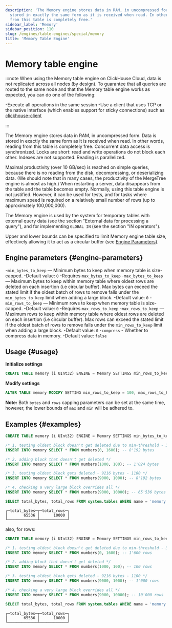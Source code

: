 ```yaml
---
description: 'The Memory engine stores data in RAM, in uncompressed form. Data is
  stored in exactly the same form as it is received when read. In other words, reading
  from this table is completely free.'
sidebar_label: 'Memory'
sidebar_position: 110
slug: /engines/table-engines/special/memory
title: 'Memory Table Engine'
---
```


# Memory table engine

:::note
When using the Memory table engine on ClickHouse Cloud, data is not replicated across all nodes (by design). To guarantee that all queries are routed to the same node and that the Memory table engine works as expected, you can do one of the following:

-Execute all operations in the same session
-Use a client that uses TCP or the native interface (which enables support for sticky connections) such as [clickhouse-client](/interfaces/cli)

:::

The Memory engine stores data in RAM, in uncompressed form. Data is stored in exactly the same form as it is received when read. In other words, reading from this table is completely free.
Concurrent data access is synchronized. Locks are short: read and write operations do not block each other.
Indexes are not supported. Reading is parallelized.

Maximal productivity (over 10 GB/sec) is reached on simple queries, because there is no reading from the disk, decompressing, or deserializing data. (We should note that in many cases, the productivity of the MergeTree engine is almost as high.)
When restarting a server, data disappears from the table and the table becomes empty.
Normally, using this table engine is not justified. However, it can be used for tests, and for tasks where maximum speed is required on a relatively small number of rows (up to approximately 100,000,000).

The Memory engine is used by the system for temporary tables with external query data (see the section "External data for processing a query"), and for implementing `GLOBAL IN` (see the section "IN operators").

Upper and lower bounds can be specified to limit Memory engine table size, effectively allowing it to act as a circular buffer (see [Engine Parameters](#engine-parameters)).

## Engine parameters {#engine-parameters}

-`min_bytes_to_keep` — Minimum bytes to keep when memory table is size-capped.
-Default value: `0`
-Requires `max_bytes_to_keep`
-`max_bytes_to_keep` — Maximum bytes to keep within memory table where oldest rows are deleted on each insertion (i.e circular buffer). Max bytes can exceed the stated limit if the oldest batch of rows to remove falls under the `min_bytes_to_keep` limit when adding a large block.
-Default value: `0`
-`min_rows_to_keep` — Minimum rows to keep when memory table is size-capped.
-Default value: `0`
-Requires `max_rows_to_keep`
-`max_rows_to_keep` — Maximum rows to keep within memory table where oldest rows are deleted on each insertion (i.e circular buffer). Max rows can exceed the stated limit if the oldest batch of rows to remove falls under the `min_rows_to_keep` limit when adding a large block.
-Default value: `0`
-`compress` - Whether to compress data in memory.
-Default value: `false`

## Usage {#usage}

**Initialize settings**

```sql
CREATE TABLE memory (i UInt32) ENGINE = Memory SETTINGS min_rows_to_keep = 100, max_rows_to_keep = 1000;
```

**Modify settings**

```sql
ALTER TABLE memory MODIFY SETTING min_rows_to_keep = 100, max_rows_to_keep = 1000;
```

**Note:** Both `bytes` and `rows` capping parameters can be set at the same time, however, the lower bounds of `max` and `min` will be adhered to.

## Examples {#examples}

```sql
CREATE TABLE memory (i UInt32) ENGINE = Memory SETTINGS min_bytes_to_keep = 4096, max_bytes_to_keep = 16384;

/* 1. testing oldest block doesn't get deleted due to min-threshold - 3000 rows */
INSERT INTO memory SELECT * FROM numbers(0, 1600); -- 8'192 bytes

/* 2. adding block that doesn't get deleted */
INSERT INTO memory SELECT * FROM numbers(1000, 100); -- 1'024 bytes

/* 3. testing oldest block gets deleted - 9216 bytes - 1100 */
INSERT INTO memory SELECT * FROM numbers(9000, 1000); -- 8'192 bytes

/* 4. checking a very large block overrides all */
INSERT INTO memory SELECT * FROM numbers(9000, 10000); -- 65'536 bytes

SELECT total_bytes, total_rows FROM system.tables WHERE name = 'memory' AND database = currentDatabase();
```

```text
┌─total_bytes─┬─total_rows─┐
│       65536 │      10000 │
└─────────────┴────────────┘
```

also, for rows:

```sql
CREATE TABLE memory (i UInt32) ENGINE = Memory SETTINGS min_rows_to_keep = 4000, max_rows_to_keep = 10000;

/* 1. testing oldest block doesn't get deleted due to min-threshold - 3000 rows */
INSERT INTO memory SELECT * FROM numbers(0, 1600); -- 1'600 rows

/* 2. adding block that doesn't get deleted */
INSERT INTO memory SELECT * FROM numbers(1000, 100); -- 100 rows

/* 3. testing oldest block gets deleted - 9216 bytes - 1100 */
INSERT INTO memory SELECT * FROM numbers(9000, 1000); -- 1'000 rows

/* 4. checking a very large block overrides all */
INSERT INTO memory SELECT * FROM numbers(9000, 10000); -- 10'000 rows

SELECT total_bytes, total_rows FROM system.tables WHERE name = 'memory' AND database = currentDatabase();
```

```text
┌─total_bytes─┬─total_rows─┐
│       65536 │      10000 │
└─────────────┴────────────┘
```
